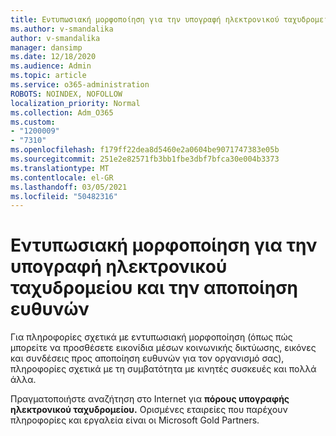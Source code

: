 ```yaml
---
title: Εντυπωσιακή μορφοποίηση για την υπογραφή ηλεκτρονικού ταχυδρομείου και την αποποίηση ευθυνών
ms.author: v-smandalika
author: v-smandalika
manager: dansimp
ms.date: 12/18/2020
ms.audience: Admin
ms.topic: article
ms.service: o365-administration
ROBOTS: NOINDEX, NOFOLLOW
localization_priority: Normal
ms.collection: Adm_O365
ms.custom:
- "1200009"
- "7310"
ms.openlocfilehash: f179ff22dea8d5460e2a0604be9071747383e05b
ms.sourcegitcommit: 251e2e82571fb3bb1fbe3dbf7bfca30e004b3373
ms.translationtype: MT
ms.contentlocale: el-GR
ms.lasthandoff: 03/05/2021
ms.locfileid: "50482316"
---
```

# <a name="fancy-formatting-for-your-email-signature-and-disclaimer"></a>Εντυπωσιακή μορφοποίηση για την υπογραφή ηλεκτρονικού ταχυδρομείου και την αποποίηση ευθυνών
Για πληροφορίες σχετικά με εντυπωσιακή μορφοποίηση (όπως πώς μπορείτε να προσθέσετε εικονίδια μέσων κοινωνικής δικτύωσης, εικόνες και συνδέσεις προς αποποίηση ευθυνών για τον οργανισμό σας), πληροφορίες σχετικά με τη συμβατότητα με κινητές συσκευές και πολλά άλλα.

Πραγματοποιήστε αναζήτηση στο Internet για **πόρους υπογραφής ηλεκτρονικού ταχυδρομείου.** Ορισμένες εταιρείες που παρέχουν πληροφορίες και εργαλεία είναι οι Microsoft Gold Partners.

